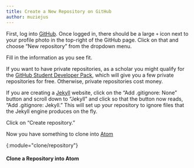 ```yaml
---
title: Create a New Repository on GitHub
author: muziejus
---
```


First, log into [GitHub](/whatis/github). Once logged in, there should be a
large `+` icon next to your profile photo in the top-right of the GitHub page.
Click on that and choose “New repository” from the dropdown menu.

Fill in the information as you see fit.

If you want to have private repositories, as a scholar you might qualify for
the [GitHub Student Developer Pack](https://education.github.com/pack), which
will give you a few private repositories for free. Otherwise, private
repositories cost money.

If you are creating a [Jekyll](/whatis/jekyll) website, click on the “Add
.gitignore: None” button and scroll down to “Jekyll” and click so that the
button now reads, “Add .gitignore: Jekyll.” This will set up your repository
to ignore files that the Jekyll engine produces on the fly.

Click on “Create repository.”

Now you have something to clone into [Atom](/whatis/atom)

{:module="clone/repository"}
#### Clone a Repository into Atom

